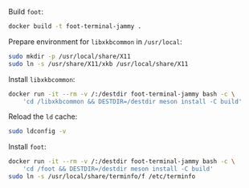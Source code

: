 Build `foot`:

```bash
docker build -t foot-terminal-jammy .
```

Prepare environment for `libxkbcommon` in `/usr/local`:

```bash
sudo mkdir -p /usr/local/share/X11
sudo ln -s /usr/share/X11/xkb /usr/local/share/X11
```

Install `libxkbcommon`:

```bash
docker run -it --rm -v /:/destdir foot-terminal-jammy bash -c \
    'cd /libxkbcommon && DESTDIR=/destdir meson install -C build'
```

Reload the `ld` cache:

```bash
sudo ldconfig -v
```

Install `foot`:

```bash
docker run -it --rm -v /:/destdir foot-terminal-jammy bash -c \
    'cd /foot && DESTDIR=/destdir meson install -C build'
sudo ln -s /usr/local/share/terminfo/f /etc/terminfo
```
